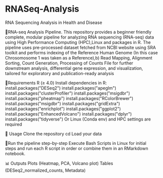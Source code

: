 # RNASeq-Analysis
RNA Sequencing Analysis in Health and Disease

:dna:RNA-seq Analysis Pipeline. This repository provides a beginner friendly complete, modular pipeline for analyzing RNA sequencing (RNA-seq) data using High Performance Computing (HPC),Linux and packages in R. The pipeline uses pre-processed dataset fetched from NCBI website using SRA toolkit and performs indexing of the Reference Human Genome (In this case Chrosomosome 1 was taken as a Reference),b) Read Mapping, Alignment Sorting, Count Generation, Processing of Counts File for further downstream analysis, differential gene expression, and visualization, tailored for exploratory and publication-ready analysis

🔧Requirements R (≥ 4.0) Install dependencies in R: install.packages("DESeq2") install.packages("apeglm") install.packages("clusterProfiler") install.packages("msigdbr") install.packages("pheatmap") install.packages("RColorBrewer") install.packages("msigdbr") install.packages("gridExtra") install.packages("enrichplot") install.packages("ggplot2") install.packages("EnhancedVolcano") install.packages("dplyr") install.packages("tidyverse") Or Linux (Conda env) and HPC settings are required

🚀 Usage Clone the repository cd Load your data

:memo:Run the pipeline step-by-step Execute Bash Scripts in Linux for initial steps and run each R script in order or combine them in an RMarkdown notebook.

📊 Outputs Plots (Heatmap, PCA, Volcano plot) Tables (DESeq2_normalized_counts, Metadata) 
